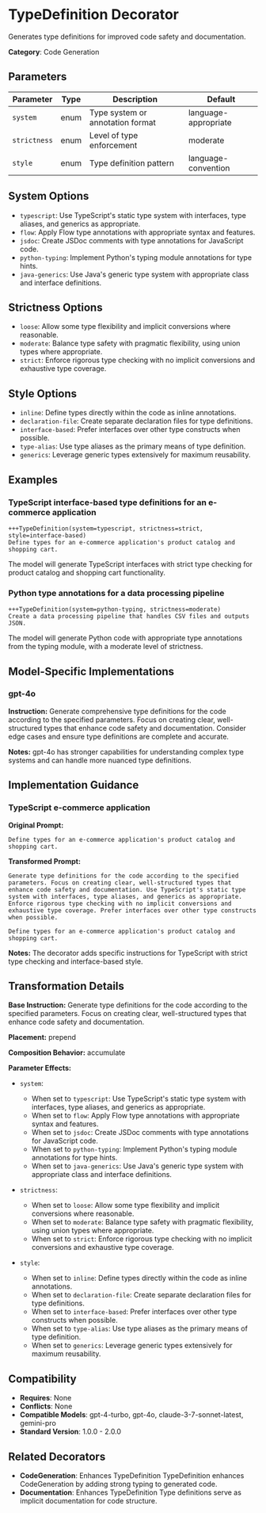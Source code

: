 # TypeDefinition Decorator

Generates type definitions for improved code safety and documentation.

**Category**: Code Generation

## Parameters

| Parameter | Type | Description | Default |
|-----------|------|-------------|--------|
| `system` | enum | Type system or annotation format | language-appropriate |
| `strictness` | enum | Level of type enforcement | moderate |
| `style` | enum | Type definition pattern | language-convention |

## System Options

- `typescript`: Use TypeScript's static type system with interfaces, type aliases, and generics as appropriate.
- `flow`: Apply Flow type annotations with appropriate syntax and features.
- `jsdoc`: Create JSDoc comments with type annotations for JavaScript code.
- `python-typing`: Implement Python's typing module annotations for type hints.
- `java-generics`: Use Java's generic type system with appropriate class and interface definitions.

## Strictness Options

- `loose`: Allow some type flexibility and implicit conversions where reasonable.
- `moderate`: Balance type safety with pragmatic flexibility, using union types where appropriate.
- `strict`: Enforce rigorous type checking with no implicit conversions and exhaustive type coverage.

## Style Options

- `inline`: Define types directly within the code as inline annotations.
- `declaration-file`: Create separate declaration files for type definitions.
- `interface-based`: Prefer interfaces over other type constructs when possible.
- `type-alias`: Use type aliases as the primary means of type definition.
- `generics`: Leverage generic types extensively for maximum reusability.

## Examples

### TypeScript interface-based type definitions for an e-commerce application

```
+++TypeDefinition(system=typescript, strictness=strict, style=interface-based)
Define types for an e-commerce application's product catalog and shopping cart.
```

The model will generate TypeScript interfaces with strict type checking for product catalog and shopping cart functionality.

### Python type annotations for a data processing pipeline

```
+++TypeDefinition(system=python-typing, strictness=moderate)
Create a data processing pipeline that handles CSV files and outputs JSON.
```

The model will generate Python code with appropriate type annotations from the typing module, with a moderate level of strictness.

## Model-Specific Implementations

### gpt-4o

**Instruction:** Generate comprehensive type definitions for the code according to the specified parameters. Focus on creating clear, well-structured types that enhance code safety and documentation. Consider edge cases and ensure type definitions are complete and accurate.

**Notes:** gpt-4o has stronger capabilities for understanding complex type systems and can handle more nuanced type definitions.


## Implementation Guidance

### TypeScript e-commerce application

**Original Prompt:**
```
Define types for an e-commerce application's product catalog and shopping cart.
```

**Transformed Prompt:**
```
Generate type definitions for the code according to the specified parameters. Focus on creating clear, well-structured types that enhance code safety and documentation. Use TypeScript's static type system with interfaces, type aliases, and generics as appropriate. Enforce rigorous type checking with no implicit conversions and exhaustive type coverage. Prefer interfaces over other type constructs when possible.

Define types for an e-commerce application's product catalog and shopping cart.
```

**Notes:** The decorator adds specific instructions for TypeScript with strict type checking and interface-based style.

## Transformation Details

**Base Instruction:** Generate type definitions for the code according to the specified parameters. Focus on creating clear, well-structured types that enhance code safety and documentation.

**Placement:** prepend

**Composition Behavior:** accumulate

**Parameter Effects:**

- `system`:
  - When set to `typescript`: Use TypeScript's static type system with interfaces, type aliases, and generics as appropriate.
  - When set to `flow`: Apply Flow type annotations with appropriate syntax and features.
  - When set to `jsdoc`: Create JSDoc comments with type annotations for JavaScript code.
  - When set to `python-typing`: Implement Python's typing module annotations for type hints.
  - When set to `java-generics`: Use Java's generic type system with appropriate class and interface definitions.

- `strictness`:
  - When set to `loose`: Allow some type flexibility and implicit conversions where reasonable.
  - When set to `moderate`: Balance type safety with pragmatic flexibility, using union types where appropriate.
  - When set to `strict`: Enforce rigorous type checking with no implicit conversions and exhaustive type coverage.

- `style`:
  - When set to `inline`: Define types directly within the code as inline annotations.
  - When set to `declaration-file`: Create separate declaration files for type definitions.
  - When set to `interface-based`: Prefer interfaces over other type constructs when possible.
  - When set to `type-alias`: Use type aliases as the primary means of type definition.
  - When set to `generics`: Leverage generic types extensively for maximum reusability.

## Compatibility

- **Requires**: None
- **Conflicts**: None
- **Compatible Models**: gpt-4-turbo, gpt-4o, claude-3-7-sonnet-latest, gemini-pro
- **Standard Version**: 1.0.0 - 2.0.0

## Related Decorators

- **CodeGeneration**: Enhances TypeDefinition TypeDefinition enhances CodeGeneration by adding strong typing to generated code.
- **Documentation**: Enhances TypeDefinition Type definitions serve as implicit documentation for code structure.

